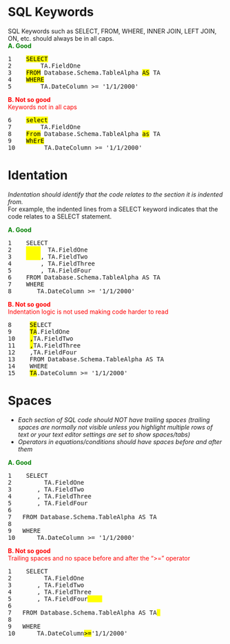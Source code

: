 # SQL Keywords
SQL Keywords such as SELECT, FROM, WHERE, INNER JOIN, LEFT JOIN, ON, etc. should always be in all caps.
<br/>
<span style="color: green"><strong>A. Good</strong></span>
<pre>
1    <mark>SELECT</mark>
2        TA.FieldOne
3    <mark>FROM</mark> Database.Schema.TableAlpha <mark>AS</mark> TA
4    <mark>WHERE</mark>
5        TA.DateColumn >= '1/1/2000'
</pre>

<span style="color: red"><strong>B. Not so good</strong></span>
<br/>
<span style="color: red">Keywords not in all caps</span>
<br/>
<pre>
6    <mark>select</mark>
7        TA.FieldOne
8    <mark>From</mark> Database.Schema.TableAlpha <mark>as</mark> TA
9    <mark>WhErE</mark>
10        TA.DateColumn >= '1/1/2000'
</pre>

# Identation
<em>Indentation should identify that the code relates to the section it is indented from.</em>
<br/>
For example, the indented lines from a SELECT keyword indicates that the code relates to a SELECT statement.

<span style="color: green"><strong>A. Good</strong></span>
<pre>
1    SELECT
2    <mark>    </mark>  TA.FieldOne
3    <mark>    </mark>, TA.FieldTwo
4        , TA.FieldThree
5        , TA.FieldFour
6    FROM Database.Schema.TableAlpha AS TA
7    WHERE
8       TA.DateColumn >= '1/1/2000'
</pre>
<span style="color: red"><strong>B. Not so good</strong></span>
<br/>
<span style="color: red">Indentation logic is not used making code harder to read</span>
<pre>
8     <mark>SE</mark>LECT
9     <mark>TA</mark>.FieldOne
10    <mark>,</mark>TA.FieldTwo
11    <mark>,</mark>TA.FieldThree
12    ,TA.FieldFour
13    FROM Database.Schema.TableAlpha AS TA
14    WHERE
15    <mark>TA</mark>.DateColumn >= '1/1/2000'
</pre>

# Spaces
* <em>Each section of SQL code should NOT have trailing spaces (trailing spaces are normally not visible unless you highlight multiple rows of text or your text editor settings are set to show spaces/tabs)</em>
* <em>Operators in equations/conditions should have spaces before and after them</em>

<span style="color: green"><strong>A. Good</strong></span>
<pre>
1    SELECT
2	      TA.FieldOne
3	    , TA.FieldTwo
4	    , TA.FieldThree
5	    , TA.FieldFour
6
7	FROM Database.Schema.TableAlpha AS TA
8
9	WHERE
10	    TA.DateColumn >= '1/1/2000'
</pre>

<span style="color: red"><strong>B. Not so good</strong></span>
<br/>
<span style="color: red">Trailing spaces and no space before and after the “>=” operator</span>
<pre>
1    SELECT
2	      TA.FieldOne
3	    , TA.FieldTwo
4	    , TA.FieldThree
5	    , TA.FieldFour<mark>    </mark>
6
7	FROM Database.Schema.TableAlpha AS TA<mark> </mark>
8
9	WHERE
10	    TA.DateColumn<mark>>=</mark>'1/1/2000'
</pre>